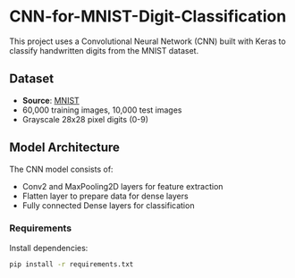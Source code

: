 # CNN-for-MNIST-Digit-Classification


This project uses a Convolutional Neural Network (CNN) built with Keras to classify handwritten digits from the MNIST dataset.

##  Dataset
- **Source**: [MNIST](http://yann.lecun.com/exdb/mnist/)
- 60,000 training images, 10,000 test images
- Grayscale 28x28 pixel digits (0-9)

##  Model Architecture
The CNN model consists of:
- Conv2  and MaxPooling2D layers for feature extraction
- Flatten layer to prepare data for dense layers
- Fully connected Dense layers for classification


### Requirements

Install dependencies:

```bash
pip install -r requirements.txt

